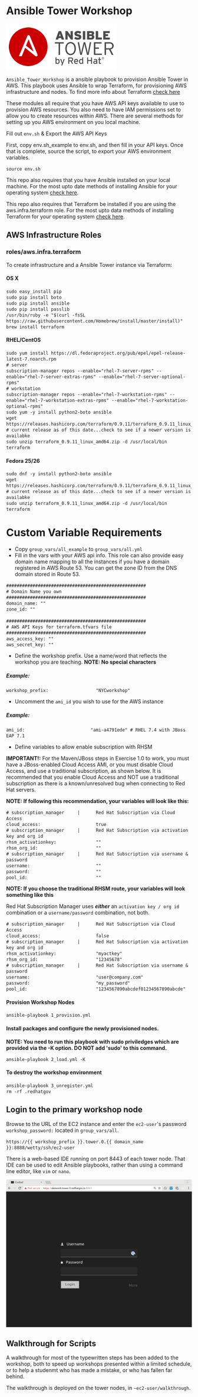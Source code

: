 # Ansible Tower Workshop

![ansible](img/Ansible-Tower-Logotype-Large-RGB-FullGrey-300x124.png)

`Ansible_Tower_Workshop` is a ansible playbook to provision Ansible Tower in AWS. This playbook uses Ansible to wrap Terraform, for provisioning AWS infrastructure and nodes. To find more info about Terraform [check here](https://www.terraform.io/docs/providers/aws/index.html)

These modules all require that you have AWS API keys available to use to provision AWS resources. You also need to have IAM permissions set to allow you to create resources within AWS. There are several methods for setting up you AWS environment on you local machine.

Fill out `env.sh` & Export the AWS API Keys

First, copy env.sh_example to env.sh, and then fill in your API keys.  Once that is complete, source the script, to export your AWS environment variables.

```
source env.sh
```

This repo also requires that you have Ansible installed on your local machine. For the most upto date methods of installing Ansible for your operating system [check here](http://docs.ansible.com/ansible/intro_installation.html).

This repo also requires that Terraform be installed if you are using the aws.infra.terraform role. For the most upto data methods of installing Terraform for your operating system [check here](https://www.terraform.io/downloads.html).



## AWS Infrastructure Roles


### roles/aws.infra.terraform

To create infrastructure and a Ansible Tower instance via Terraform:

#### OS X
```
sudo easy_install pip
sudo pip install boto
sudo pip install ansible
sudo pip install passlib
/usr/bin/ruby -e "$(curl -fsSL https://raw.githubusercontent.com/Homebrew/install/master/install)"
brew install terraform
```

#### RHEL/CentOS
```
sudo yum install https://dl.fedoraproject.org/pub/epel/epel-release-latest-7.noarch.rpm
# server
subscription-manager repos --enable="rhel-7-server-rpms" --enable="rhel-7-server-extras-rpms" --enable="rhel-7-server-optional-rpms"
# workstation
subscription-manager repos --enable="rhel-7-workstation-rpms" --enable="rhel-7-workstation-extras-rpms" --enable="rhel-7-workstation-optional-rpms"
sudo yum -y install python2-boto ansible
wget https://releases.hashicorp.com/terraform/0.9.11/terraform_0.9.11_linux_amd64.zip # current release as of this date...check to see if a newer version is availabke
sudo unzip terraform_0.9.11_linux_amd64.zip -d /usr/local/bin terraform
```

#### Fedora 25/26
```
sudo dnf -y install python2-boto ansible
wget https://releases.hashicorp.com/terraform/0.9.11/terraform_0.9.11_linux_amd64.zip # current release as of this date...check to see if a newer version is availabke
sudo unzip terraform_0.9.11_linux_amd64.zip -d /usr/local/bin terraform
```
# Custom Variable Requirements
* Copy `group_vars/all_example` to `group_vars/all.yml`
* Fill in the vars with your AWS api info. This role can also provide easy domain name mapping to all the instances if you have a domain registered in AWS Route 53.  You can get the zone ID from the DNS domain stored in Route 53.


```
#####################################################
# Domain Name you own
#####################################################
domain_name: ""
zone_id: ""

#####################################################
# AWS API Keys for terraform.tfvars file
#####################################################
aws_access_key: ""
aws_secret_key: ""
```
* Define the workshop prefix.  Use a name/word that reflects the workshop you are teaching. **NOTE: No special characters**
##### Example:
```
workshop_prefix:                  "NYCworkshop"
```
* Uncomment the `ami_id` you wish to use for the AWS instance
##### Example:
```
ami_id:                         "ami-a4791ede" # RHEL 7.4 with JBoss EAP 7.1
```

* Define variables to allow enable subscription with RHSM

**IMPORTANT!:**
For the Maven/JBoss steps in Exercise 1.0 to work, you must have a JBoss-enabled Cloud Access AMI, or you must disable Cloud Access, and use a traditional subscription, as shown below.  It is recommended that you enable Cloud Access and NOT use a traditional subscription as there is a known/unresolved bug when connecting to Red Hat servers.  

**NOTE: If following this recommendation, your variables will look like this:**

```
# subscription_manager     |      Red Hat Subscription via Cloud Access
cloud_access:                     true
# subscription_manager     |      Red Hat Subscription via activation key and org id
rhsm_activationkey:               ""
rhsm_org_id:                      ""
# subscription_manager     |      Red Hat Subscription via username & password
username:                         ""
password:                         ""
pool_id:                          ""
```
**NOTE: If you choose the traditional RHSM route, your variables will look something like this**

Red Hat Subscription Manager uses **_either_** an `activation key / org id` combination or a `username/password` combination, not both.
```
# subscription_manager     |      Red Hat Subscription via Cloud Access
cloud_access:                     false
# subscription_manager     |      Red Hat Subscription via activation key and org id
rhsm_activationkey:               "myactkey"
rhsm_org_id:                      "12345678"
# subscription_manager     |      Red Hat Subscription via username & password
username:                         "user@company.com"
password:                         "my_password"
pool_id:                          "1234567890abcdef01234567890abcde"
```

#### Provision Workshop Nodes

```
ansible-playbook 1_provision.yml  
```
#### Install packages and configure the newly provisioned nodes.

**NOTE: You need to run this playbook with sudo priviledges which are provided via the -K option. DO NOT add 'sudo' to this command.**
```
ansible-playbook 2_load.yml -K
```

#### To destroy the workshop environment

```
ansible-playbook 3_unregister.yml
rm -rf .redhatgov
```

## Login to the primary workshop node

Browse to the URL of the EC2 instance and enter the `ec2-user`'s password `workshop_password:` located in `group_vars/all`.

```
https://{{ workshop_prefix }}.tower.0.{{ domain_name }}:8888/wetty/ssh/ec2-user
```

There is a web-based IDE running on port 8443 of each tower node.  That IDE can be used to edit Ansible playbooks, rather than using a command line editor, like `vim` or `nano`.

![Codiad Login](img/codiad.png)

## Walkthrough for Scripts

A walkthrough for most of the typewritten steps has been added to the workshop, both to speed up workshops presented within a limited schedule, or to help a studenmt who has made a mistake, or who has fallen far behind.

The walkthrough is deployed on the tower nodes, in `~ec2-user/walkthrough`.
